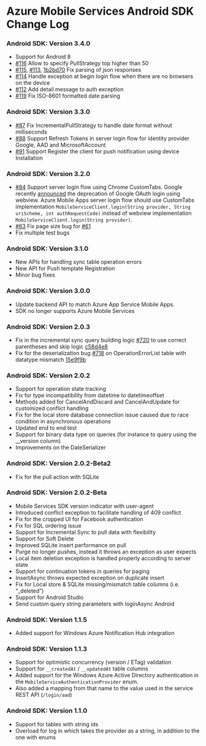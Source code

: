 # Azure Mobile Services Android SDK Change Log

### Android SDK: Version 3.4.0
- Support for Android 8
- [#116](https://github.com/Azure/azure-mobile-apps-android-client/pull/116) Allow to specify PullStrategy top higher than 50
- [#115](https://github.com/Azure/azure-mobile-apps-android-client/pull/115), [#113](https://github.com/Azure/azure-mobile-apps-android-client/pull/113), [1b2bd70](https://github.com/Azure/azure-mobile-apps-android-client/commit/1b2bd70856577fdc69c596f7db55aea435eb36ec) Fix parsing of json responses
- [#114](https://github.com/Azure/azure-mobile-apps-android-client/pull/114) Handle exception at begin login flow when there are no browsers on the device
- [#112](https://github.com/Azure/azure-mobile-apps-android-client/pull/112) Add detail message to auth exception
- [#119](https://github.com/Azure/azure-mobile-apps-android-client/pull/119) Fix ISO-8601 formatted date parsing

### Android SDK: Version 3.3.0
- [#87](https://github.com/Azure/azure-mobile-apps-android-client/pull/87) Fix IncrementalPullStrategy to handle date format without milliseconds
- [#88](https://github.com/Azure/azure-mobile-apps-android-client/pull/88) Support Refresh Tokens in server login flow for identity provider Google, AAD and MicrosoftAccount
- [#91](https://github.com/Azure/azure-mobile-apps-android-client/pull/91) Support Register the client for push notification using device Installation

### Android SDK: Version 3.2.0
- [#84](https://github.com/Azure/azure-mobile-apps-android-client/pull/84) Support server login flow using Chrome CustomTabs. Google recently [announced](https://developers.googleblog.com/2016/08/modernizing-oauth-interactions-in-native-apps.html) the deprecation of Google OAuth login using webview. Azure Mobile Apps server login flow should use CustomTabs implementation `MobileServiceClient.login(String provider, String uriScheme, int authRequestCode)` instead of webview implementation `MobileServiceClient.login(String provider)`.
- [#63](https://github.com/Azure/azure-mobile-apps-android-client/pull/63) Fix page size bug for [#61](https://github.com/Azure/azure-mobile-apps-android-client/pull/61)
- Fix multiple test bugs

### Android SDK: Version 3.1.0
- New APIs for handling sync table operation errors
- New API for Push template Registration
- Minor bug fixes

### Android SDK: Version 3.0.0
- Update backend API to match Azure App Service Mobile Apps.
- SDK no longer supports Azure Mobile Services

### Android SDK: Version 2.0.3
- Fix in the incremental sync query building logic [#720](https://github.com/Azure/azure-mobile-services/issues/720) to use correct parentheses and skip logic [c58d4e8](https://github.com/Azure/azure-mobile-services/commit/c58d4e8)
- Fix for the deserialization bug [#718](https://github.com/Azure/azure-mobile-services/issues/718) on OperationErrorList table with datatype mismatch [15e9f9b](https://github.com/Azure/azure-mobile-services/commit/15e9f9b)

### Android SDK: Version 2.0.2
- Support for operation state tracking
- Fix for type incompatibility from datetime to datetimeoffset
- Methods added for CancelAndDiscard and CancelAndUpdate for customized conflict handling
- Fix for the local store database connection issue caused due to race condition in asynchronous operations
- Updated end to end test
- Support for binary data type on queries (for instance to query using the __version column)
- Improvements on the DateSerializer

### Android SDK: Version 2.0.2-Beta2
- Fix for the pull action with SQLite

### Android SDK: Version 2.0.2-Beta
- Mobile Services SDK version indicator with user-agent
- Introduced conflict exception to facilitate handling of 409 conflict
- Fix for the cropped UI for Facebook authentication
- Fix for SQL ordering issue
- Support for Incremental Sync to pull data with flexibility
- Support for Soft Delete
- Improved SQLite insert performance on pull
- Purge no longer pushes, instead it throws an exception as user expects
- Local item deletion exception is handled properly according to server state
- Support for continuation tokens in queries for paging
- InsertAsync throws expected exception on duplicate insert
- Fix for Local store & SQLite missing/mismatch table columns (i.e. “_deleted”)
- Support for Android Studio
- Send custom query string parameters with loginAsync Android

### Android SDK: Version 1.1.5
- Added support for Windows Azure Notification Hub integration

### Android SDK: Version 1.1.3
- Support for optimistic concurrency (version / ETag) validation
- Support for `__createdAt` / `__updatedAt` table columns
- Added support for the Windows Azure Active Directory authentication in the `MobileServiceAuthenticationProvider` enum.
- Also added a mapping from that name to the value used in the service REST API (`/login/aad`)

### Android SDK: Version 1.1.0
- Support for tables with string ids
- Overload for log in which takes the provider as a string, in addition to the one with enums
